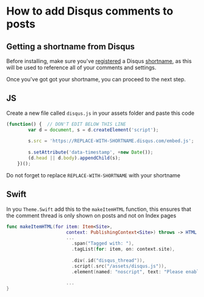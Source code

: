 # How to add Disqus comments to posts

## Getting a shortname from Disqus

Before installing, make sure you've [registered](https://disqus.com/register/) a Disqus [shortname](https://help.disqus.com/customer/portal/articles/286833), as this will be used to reference all of your comments and settings.


Once you've got got your shortname, you can proceed to the next step.

## JS

Create a new file called `disqus.js` in your assets folder and paste this code

```javascript
(function() {  // DON'T EDIT BELOW THIS LINE
        var d = document, s = d.createElement('script');
        
        s.src = 'https://REPLACE-WITH-SHORTNAME.disqus.com/embed.js';
        
        s.setAttribute('data-timestamp', +new Date());
        (d.head || d.body).appendChild(s);
    })();
```    

Do not forget to replace `REPLACE-WITH-SHORTNAME` with your shortname

## Swift

In you `Theme.Swift` add this to the `makeItemHTML` function, this ensures that the comment thread is only shown on posts and not on Index pages

```swift
func makeItemHTML(for item: Item<Site>,
                      context: PublishingContext<Site>) throws -> HTML {
                      ...
                        .span("Tagged with: "),
                        .tagList(for: item, on: context.site),
                        
                        .div(.id("disqus_thread")),
                        .script(.src("/assets/disqus.js")),
                        .element(named: "noscript", text: "Please enable JavaScript to view the comments")
                        
                      ...
}                     
```
